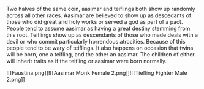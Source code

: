 Two halves of the same coin, aasimar and teiflings both show up randomly across all other races. Aasimar are believed to show up as descedants of those who did great and holy works or served a god as part of a pact. People tend to assume aasimar as having a great destiny stemming from this root. Teiflings show up as descendants of those who made deals with a devil or who commit particularly horrendous atrocities. Because of this people tend to be wary of teiflings. It also happens on occasion that twins will be born, one a teifling, and the other an aasimar. The children of either will inherit traits as if the teifling or aasimar were born normally. 

![[Faustina.png]]![[Aasimar Monk Female 2.png]]![[Tiefling Fighter Male 2.png]]

